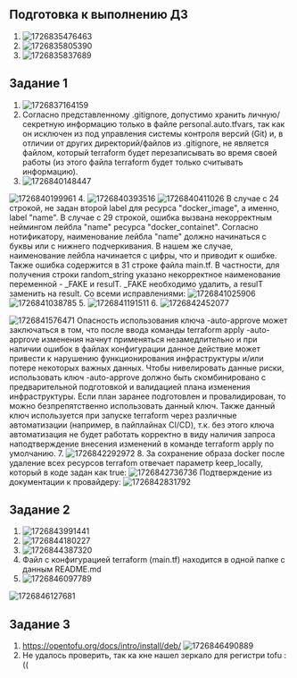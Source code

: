 ## Подготовка к выполнению ДЗ

1.   ![1726835476463](image/README/1726835476463.png)
2.   ![1726835805390](image/README/1726835805390.png)
3.   ![1726835837689](image/README/1726835837689.png)

## Задание 1

1.   ![1726837164159](image/README/1726837164159.png)
2. Согласно представленному .gitignore, допустимо хранить личную/секретную информацию только в файле personal.auto.tfvars, так как он исключен из под управления системы контроля версий (Git) и, в отличии от других директорий/файлов из .gitignore, не является файлом, который terraform будет перезаписывать во время своей работы (из этого файла terraform будет только считывать информацию).
3.   ![1726840148447](image/README/1726840148447.png)

   ![1726840199961](image/README/1726840199961.png)
4.   ![1726840393516](image/README/1726840393516.png)
   ![1726840411026](image/README/1726840411026.png)
   В случае с 24 строкой, не задан второй label для ресурса "docker_image", а именно, label "name".
   В случае с 29 строкой, ошибка вызвана некорректным неймингом лейбла "name" ресурса "docker_containet". Согласно нотификатору, наименование лейбла "name" должно начинаться с буквы или с нижнего подчеркивания. В нашем же случае, наименование лейбла начинается с цифры, что и приводит к ошибке.
   Также ошибка содержится в 31 строке файла main.tf. В частности, для получения строки random_string указано некорректное наименование переменной - _FAKE и resulT. _FAKE необходимо удалить, а resulT заменить на result.
   Со всеми исправлениями:
   ![1726841025906](image/README/1726841025906.png)
   ![1726841038785](image/README/1726841038785.png)
5.   ![1726841191511](image/README/1726841191511.png)
6.   ![1726842452077](image/README/1726842452077.png)

   ![1726841576471](image/README/1726841576471.png)
   Опасность использования ключа -auto-approve может заключаться в том, что после ввода команды terraform apply -auto-approve изменения начнут применяться незамедлительно и при наличии ошибок в файлах конфигурации данное действие может привести к нарушению функционирования инфраструктуры и/или потере некоторых важных данных.
   Чтобы нивелировать данные риски, использовать ключ -auto-approve должно быть скомбинировано с предварительной подготовкой и валидацией плана изменения инфраструктуры. Если план заранее подготовлен и провалидирован, то можно безпрепятственно использовать данный ключ.
   Также данный ключ используется при запуске terraform через различные автоматизации (например, в пайплайнах CI/CD), т.к. без этого ключа автоматизация не будет работать корректно в виду наличия запроса наподтверждение внесения изменений в команде terraform apply по умолчанию.
7.   ![1726842292972](image/README/1726842292972.png)
8. За сохранение образа docker после удаление всех ресурсов terrafom отвечает параметр keep_locally, который в коде задан как true:
   ![1726842736736](image/README/1726842736736.png)
   Подтверждение из документации к провайдеру:
   ![1726842831792](image/README/1726842831792.png)


## Задание 2

1.   ![1726843991441](image/README/1726843991441.png)
2.   ![1726844180227](image/README/1726844180227.png)
3.   ![1726844387320](image/README/1726844387320.png)
4. Файл с конфигурацией terraform (main.tf) находится в одной папке с данным README.md
5.   ![1726846097789](image/README/1726846097789.png)

   ![1726846127681](image/README/1726846127681.png)


## Задание 3

1. https://opentofu.org/docs/intro/install/deb/
   ![1726846490889](image/README/1726846490889.png)
2. Не удалось проверить, так ка кне нашел зеркало для регистри tofu :((
